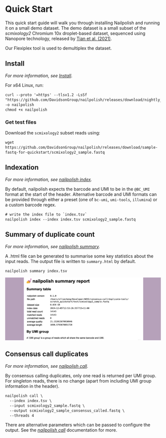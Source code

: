 # Quick Start

This quick start guide will walk you through installing Nailpolish and running it on a small demo dataset.
The demo dataset is a small subset of the _scmixology2_ Chromium 10x droplet-based dataset, sequenced using
Nanopore technology, released by [Tian et al. (2021)](https://doi.org/10.1186/s13059-021-02525-6).

Our Flexiplex tool is used to demultiplex the dataset.

## Install

_For more information, see [Install](./install.md)._

For x64 Linux, run:

```shell
curl --proto '=https' --tlsv1.2 -LsSf "https://github.com/DavidsonGroup/nailpolish/releases/download/nightly_develop/nailpolish" -o nailpolish
chmod +x nailpolish
```

### Get test files

Download the `scmixology2` subset reads using:

```shell
wget https://github.com/DavidsonGroup/nailpolish/releases/download/sample-fastq-for-quickstart/scmixology2_sample.fastq
```

## Indexation

_For more information, see [nailpolish index](./generate-index.md)._

By default, nailpolish expects the barcode and UMI to be in the `@BC_UMI` format at the start of the header.
Alternative barcode and UMI formats can be provided through either a preset (one of `bc-umi`, `umi-tools`, `illumina`)
or a custom barcode regex.

```shell
# write the index file to `index.tsv`
nailpolish index --index index.tsv scmixology2_sample.fastq
```

## Summary of duplicate count

_For more information, see [nailpolish summary](./summarize.md)._

A .html file can be generated to summarise some key statistics about the input reads.
The output file is written to `summary.html` by default.

```shell
nailpolish summary index.tsv
```

![nailpolish summary](./assets/summary_image.png)

## Consensus call duplicates

_For more information, see [nailpolish call](./call.md)._

By consensus calling duplicates, only one read is returned per UMI group.
For singleton reads, there is no change
(apart from including UMI group information in the header).

```shell
nailpolish call \
  --index index.tsv \
  --input scmixology2_sample.fastq \
  --output scmixology2_sample_consensus_called.fastq \
  --threads 4 
```

There are alternative parameters which can be passed to configure the output.
See the _[nailpolish call](./call.md)_ documentation for more.